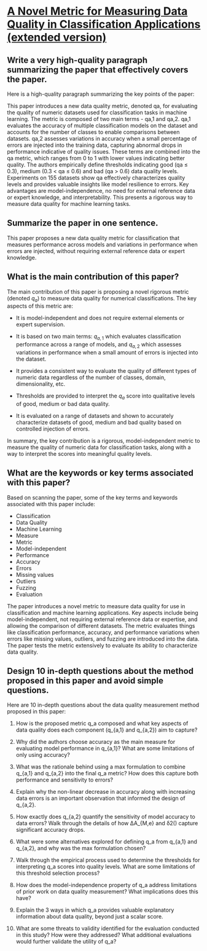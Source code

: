 # [A Novel Metric for Measuring Data Quality in Classification Applications   (extended version)](https://arxiv.org/abs/2312.08066)

## Write a very high-quality paragraph summarizing the paper that effectively covers the paper.

 Here is a high-quality paragraph summarizing the key points of the paper:

This paper introduces a new data quality metric, denoted qa, for evaluating the quality of numeric datasets used for classification tasks in machine learning. The metric is composed of two main terms - qa,1 and qa,2. qa,1 evaluates the accuracy of multiple classification models on the dataset and accounts for the number of classes to enable comparisons between datasets. qa,2 assesses variations in accuracy when a small percentage of errors are injected into the training data, capturing abnormal drops in performance indicative of quality issues. These terms are combined into the qa metric, which ranges from 0 to 1 with lower values indicating better quality. The authors empirically define thresholds indicating good (qa ≤ 0.3), medium (0.3 < qa ≤ 0.6) and bad (qa > 0.6) data quality levels. Experiments on 155 datasets show qa effectively characterizes quality levels and provides valuable insights like model resilience to errors. Key advantages are model-independence, no need for external reference data or expert knowledge, and interpretability. This presents a rigorous way to measure data quality for machine learning tasks.


## Summarize the paper in one sentence.

 This paper proposes a new data quality metric for classification that measures performance across models and variations in performance when errors are injected, without requiring external reference data or expert knowledge.


## What is the main contribution of this paper?

 The main contribution of this paper is proposing a novel rigorous metric (denoted $q_a$) to measure data quality for numerical classifications. The key aspects of this metric are:

- It is model-independent and does not require external elements or expert supervision. 

- It is based on two main terms: $q_{a,1}$ which evaluates classification performance across a range of models, and $q_{a,2}$ which assesses variations in performance when a small amount of errors is injected into the dataset. 

- It provides a consistent way to evaluate the quality of different types of numeric data regardless of the number of classes, domain, dimensionality, etc. 

- Thresholds are provided to interpret the $q_a$ score into qualitative levels of good, medium or bad data quality.

- It is evaluated on a range of datasets and shown to accurately characterize datasets of good, medium and bad quality based on controlled injection of errors.

In summary, the key contribution is a rigorous, model-independent metric to measure the quality of numeric data for classification tasks, along with a way to interpret the scores into meaningful quality levels.


## What are the keywords or key terms associated with this paper?

 Based on scanning the paper, some of the key terms and keywords associated with this paper include:

- Classification
- Data Quality
- Machine Learning  
- Measure
- Metric
- Model-independent
- Performance 
- Accuracy
- Errors
- Missing values
- Outliers
- Fuzzing
- Evaluation

The paper introduces a novel metric to measure data quality for use in classification and machine learning applications. Key aspects include being model-independent, not requiring external reference data or expertise, and allowing the comparison of different datasets. The metric evaluates things like classification performance, accuracy, and performance variations when errors like missing values, outliers, and fuzzing are introduced into the data. The paper tests the metric extensively to evaluate its ability to characterize data quality.


## Design 10 in-depth questions about the method proposed in this paper and avoid simple questions.

 Here are 10 in-depth questions about the data quality measurement method proposed in this paper:

1. How is the proposed metric q_a composed and what key aspects of data quality does each component (q_{a,1} and q_{a,2}) aim to capture?

2. Why did the authors choose accuracy as the main measure for evaluating model performance in q_{a,1}? What are some limitations of only using accuracy? 

3. What was the rationale behind using a max formulation to combine q_{a,1} and q_{a,2} into the final q_a metric? How does this capture both performance and sensitivity to errors?

4. Explain why the non-linear decrease in accuracy along with increasing data errors is an important observation that informed the design of q_{a,2}. 

5. How exactly does q_{a,2} quantify the sensitivity of model accuracy to data errors? Walk through the details of how ∆A_{M,e} and δ2() capture significant accuracy drops.

6. What were some alternatives explored for defining q_a from q_{a,1} and q_{a,2}, and why was the max formulation chosen?

7. Walk through the empirical process used to determine the thresholds for interpreting q_a scores into quality levels. What are some limitations of this threshold selection process?  

8. How does the model-independence property of q_a address limitations of prior work on data quality measurement? What implications does this have?

9. Explain the 3 ways in which q_a provides valuable explanatory information about data quality, beyond just a scalar score.

10. What are some threats to validity identified for the evaluation conducted in this study? How were they addressed? What additional evaluations would further validate the utility of q_a?
